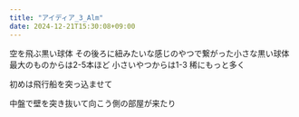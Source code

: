 ```yaml
---
title: "アイディア_3_Alm"
date: 2024-12-21T15:30:08+09:00
---
```

 空を飛ぶ黒い球体
その後ろに紐みたいな感じのやつで繋がった小さな黒い球体
最大のものからは2-5本ほど
小さいやつからは1-3
稀にもっと多く

初めは飛行船を突っ込ませて

中盤で壁を突き抜いて向こう側の部屋が来たり
